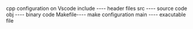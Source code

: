 cpp configuration on Vscode 
include ---- header files
src     ---- source code
obj     ---- binary code
Makefile---- make configuration
main    ---- exacutable file